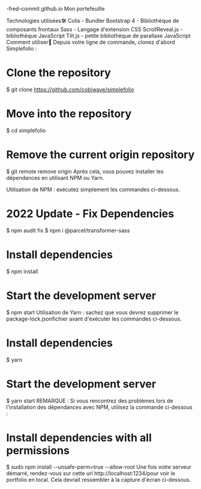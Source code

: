 -fred-commit.github.io
Mon portefeuille

Technologies utilisées🛠️
Colis - Bundler
Bootstrap 4 - Bibliothèque de composants frontaux
Sass - Langage d'extension CSS
ScrollReveal.js - bibliothèque JavaScript
Tilt.js - petite bibliothèque de parallaxe JavaScript
Comment utiliser🔧
Depuis votre ligne de commande, clonez d'abord Simplefolio :

# Clone the repository
$ git clone https://github.com/cobiwave/simplefolio

# Move into the repository
$ cd simplefolio

# Remove the current origin repository
$ git remote remove origin
Après cela, vous pouvez installer les dépendances en utilisant NPM ou Yarn.

Utilisation de NPM : exécutez simplement les commandes ci-dessous.

# 2022 Update - Fix Dependencies
$ npm audit fix
$ npm i @parcel/transformer-sass

# Install dependencies
$ npm install

# Start the development server
$ npm start
Utilisation de Yarn : sachez que vous devrez supprimer le package-lock.jsonfichier avant d'exécuter les commandes ci-dessous.

# Install dependencies
$ yarn

# Start the development server
$ yarn start
REMARQUE : Si vous rencontrez des problèmes lors de l'installation des dépendances avec NPM, utilisez la commande ci-dessous :

# Install dependencies with all permissions
$ sudo npm install --unsafe-perm=true --allow-root
Une fois votre serveur démarré, rendez-vous sur cette url http://localhost:1234/pour voir le portfolio en local. Cela devrait ressembler à la capture d'écran ci-dessous.

